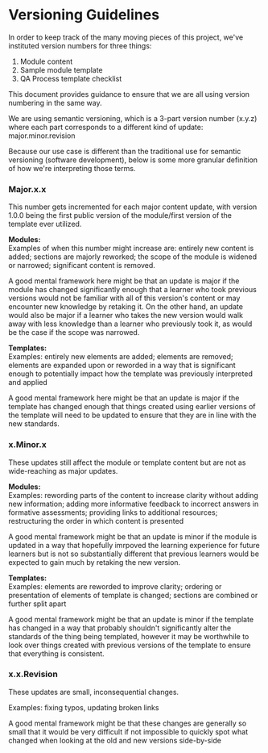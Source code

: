 # Versioning Guidelines
In order to keep track of the many moving pieces of this project, we've instituted version numbers for three things:
1. Module content
2. Sample module template
3. QA Process template checklist

This document provides guidance to ensure that we are all using version numbering in the same way.

We are using semantic versioning, which is a 3-part version number (x.y.z) where each part corresponds to a different kind of update: major.minor.revision

Because our use case is different than the traditional use for semantic versioning (software development), below is some more granular definition of how we're interpreting those terms.

### Major.x.x
This number gets incremented for each major content update, with version 1.0.0 being the first public version of the module/first version of the template ever utilized.

**Modules:** </br>
Examples of when this number might increase are: entirely new content is added; sections are majorly reworked; the scope of the module is widened or narrowed; significant content is removed.

A good mental framework here might be that an update is major if the module has changed significantly enough that a learner who took previous versions would not be familiar with all of this version's content or may encounter new knowledge by retaking it.
On the other hand, an update would also be major if a learner who takes the new version would walk away with less knowledge than a learner who previously took it, as would be the case if the scope was narrowed.

**Templates:** </br>
Examples: entirely new elements are added; elements are removed; elements are expanded upon or reworded in a way that is significant enough to potentially impact how the template was previously interpreted and applied

A good mental framework here might be that an update is major if the template has changed enough that things created using earlier versions of the template will need to be updated to ensure that they are in line with the new standards.

### x.Minor.x
These updates still affect the module or template content but are not as wide-reaching as major updates.

**Modules:** </br>
Examples: rewording parts of the content to increase clarity without adding new information; adding more informative feedback to incorrect answers in formative assessments; providing links to additional resources; restructuring the order in which content is presented

A good mental framework might be that an update is minor if the module is updated in a way that hopefully imrpoved the learning experience for future learners but is not so substantially different that previous learners would be expected to gain much by retaking the new version.

**Templates:** </br>
Examples: elements are reworded to improve clarity; ordering or presentation of elements of template is changed; sections are combined or further split apart

A good mental framework might be that an update is minor if the template has changed in a way that probably shouldn't significantly alter the standards of the thing being templated, however it may be worthwhile to look over things created with previous versions of the template to ensure that everything is consistent.


### x.x.Revision

These updates are small, inconsequential changes.

Examples: fixing typos, updating broken links

A good mental framework might be that these changes are generally so small that it would be very difficult if not impossible to quickly spot what changed when looking at the old and new versions side-by-side
